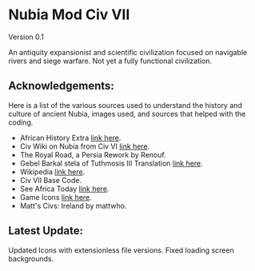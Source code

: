 # Nubia Mod Civ VII

Version 0.1

An antiquity expansionist and scientific civilization focused on navigable rivers and siege warfare. Not yet a fully functional civilization.

## Acknowledgements:

Here is a list of the various sources used to understand the history and culture of ancient Nubia, images used, and sources that helped with the coding.

 - African History Extra [link here](https://www.africanhistoryextra.com/p/the-ancient-city-of-meroe-the-capital).
 - Civ Wiki on Nubia from Civ VI [link here](https://civilization.fandom.com/wiki/Nubian_(Civ6)).
 - The Royal Road, a Persia Rework by Renouf.
 - Gebel Barkal stela of Tuthmosis III Translation [link here](https://mjn.host.cs.st-andrews.ac.uk/egyptian/texts/corpus/pdf/GebelBarkalTuthmosisIII.pdf).
 - Wikipedia [link here](https://en.wikipedia.org/wiki/Kingdom_of_Kush).
 - Civ VII Base Code.
 - See Africa Today [link here](https://seeafricatoday.com/destinations/northern-africa/the-history-of-the-kingdom-of-kush/).
 - Game Icons [link here](https://game-icons.net/1x1/delapouite/siege-tower.html#download).
 - Matt's Civs: Ireland by mattwho.

## Latest Update:

Updated Icons with extensionless file versions. Fixed loading screen backgrounds.